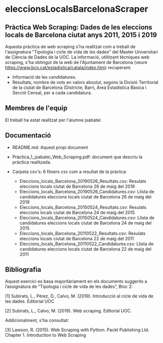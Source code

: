 # eleccionsLocalsBarcelonaScraper

## Pràctica Web Scraping: Dades de les eleccions locals de Barcelona ciutat anys 2011, 2015 i 2019
Aquesta pràctica de web scraping s'ha realitzat com a treball de l'assignatura "Tipologia i cicle de vida de les dades" del Master Universitari de Ciència de Dades de la UOC.
La informació, utilitzant tècniques web scraping, s'ha obtingut de la web de l'Ajuntament de Barcelona (veure https://www.bcn.cat/estadistica/catala/index.htm) recuperant:
* Informació de les candidatures.
* Resultats, nombre de vots en valors absolut, segons la Divisió Territorial de la ciutat de Barcelona (Districte, Barri, Àrea Estadística Bàsica i Secció Censal, per a cada candidatura.

## Membres de l'equip
El treball ha estat realitzat per l'alumne jsabatei

## Documentació
* README.md: Aquest propi document
* Pràctica_1_jsabatei_Web_Scraping.pdf: document que descriu la pràctica realitzada.
* Carpeta csv's: 6 fitxers csv com a resultat de la pràctca:

  * Eleccions_locals_Barcelona_20190526_Resultats.csv: Resulats eleccions locals ciutat de Barcelona 26 de maig del 2019
  * Eleccions_locals_Barcelona_20190526_Candidatures.csv: Llista de candidatures eleccions locals ciutat de Barcelona 26 de maig del 2019
  * Eleccions_locals_Barcelona_20150524_Resultats.csv: Resulats eleccions locals ciutat de Barcelona 24 de maig del 2015
  * Eleccions_locals_Barcelona_20150524_Candidatures.csv: Llista de candidatures eleccions locals ciutat de Barcelona 24 de maig del 2015
  * Eleccions_locals_Barcelona_20110522_Resultats.csv: Resulats eleccions locals ciutat de Barcelona 22 de maig del 2011
  * Eleccions_locals_Barcelona_20110522_Candidatures.csv: Llista de candidatures eleccions locals ciutat de Barcelona 22 de maig del 2011

## Bibliografia
Aquest exercici es basa majoritàriament en els documents suggerits a l’assignatura de “Tipologia i cicle de vida de les dades”, Bloc 2:

[1] Subirats, L., Pérez, D., Calvo, M. (2019). Introducció al cicle de vida de les dades. Editorial UOC

[2] Subirats, L., Calvo, M. (2019). Web scraping. Editorial UOC.

Addicionalment, s'ha consultat:

[3] Lawson, R. (2015). Web Scraping with Python. Packt Publishing Ltd. Chapter 1. Introduction to Web Scraping





